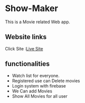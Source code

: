 # Show-Maker

This is a Movie related Web app.

## Website links
Click Site :[Live Site](https://show-maker.web.app/)

## functionalities

* Watch list for everyone. 
* Registered use can Delete movies
* Login system with firebase
* We Can add Movies
* Show All Movies for all user